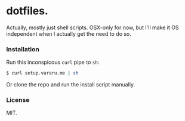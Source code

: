 # dotfiles.

Actually, mostly just shell scripts. OSX-only for now, but I'll make it OS independent when I actually get the need to do so.

### Installation

Run this inconspicous `curl` pipe to `sh`:

```bash
$ curl setup.vararu.me | sh
```

Or clone the repo and run the install script manually.

### License

MIT.
